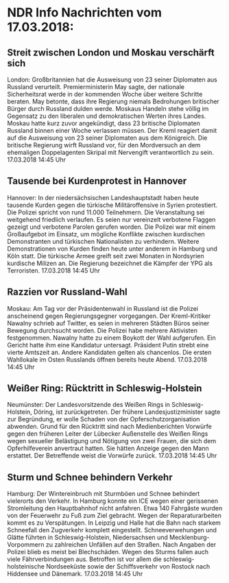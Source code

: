 # NDR Info Nachrichten vom 17.03.2018:


## Streit zwischen London und Moskau verschärft sich
London: Großbritannien hat die Ausweisung von 23 seiner Diplomaten aus Russland verurteilt. Premierministerin May sagte, der nationale Sicherheitsrat werde in der kommenden Woche über weitere Schritte beraten. May betonte, dass ihre Regierung niemals Bedrohungen britischer Bürger durch Russland dulden werde. Moskaus Handeln stehe völlig im Gegensatz zu den liberalen und demokratischen Werten ihres Landes. Moskau hatte kurz zuvor angekündigt, dass 23 britische Diplomaten Russland binnen einer Woche verlassen müssen. Der Kreml reagiert damit auf die Ausweisung von 23 seiner Diplomaten aus dem Königreich. Die britische Regierung wirft Russland vor, für den Mordversuch an dem ehemaligen Doppelagenten Skripal mit Nervengift verantwortlich zu sein. 17.03.2018 14:45 Uhr 

## Tausende bei Kurdenprotest in Hannover
Hannover: In der niedersächsischen Landeshauptstadt haben heute tausende Kurden gegen die türkische Militäroffensive in Syrien protestiert. Die Polizei spricht von rund 11.000 Teilnehmern. Die Veranstaltung sei weitgehend friedlich verlaufen. Es seien nur vereinzelt verbotene Flaggen gezeigt und verbotene Parolen gerufen worden. Die Polizei war mit einem Großaufgebot im Einsatz, um mögliche Konflikte zwischen kurdischen Demonstranten und türkischen Nationalisten zu verhindern. Weitere Demonstrationen von Kurden finden heute unter anderem in Hamburg und Köln statt. Die türkische Armee greift seit zwei Monaten in Nordsyrien kurdische Milizen an. Die Regierung bezeichnet die Kämpfer der YPG als Terroristen. 17.03.2018 14:45 Uhr 

## Razzien vor Russland-Wahl
Moskau: Am Tag vor der Präsidentenwahl in Russland ist die Polizei anscheinend gegen Regierungsgegner vorgegangen. Der Kreml-Kritiker Nawalny schrieb auf Twitter, es seien in mehreren Städten Büros seiner Bewegung durchsucht worden. Die Polizei habe mehrere Aktivisten festgenommen. Nawalny hatte zu einem Boykott der Wahl aufgerufen. Ein Gericht hatte ihm eine Kandidatur untersagt. Präsident Putin strebt eine vierte Amtszeit an. Andere Kandidaten gelten als chancenlos. Die ersten Wahllokale im Osten Russlands öffnen bereits heute Abend. 17.03.2018 14:45 Uhr 

## Weißer Ring: Rücktritt in Schleswig-Holstein
Neumünster: Der Landesvorsitzende des Weißen Rings in Schleswig-Holstein, Döring, ist zurückgetreten. Der frühere Landesjustizminister sagte zur Begründung, er wolle Schaden von der Opferschutzorganisation abwenden. Grund für den Rücktritt sind nach Medienberichten Vorwürfe gegen den früheren Leiter der Lübecker Außenstelle des Weißen Rings wegen sexueller Belästigung und Nötigung von zwei Frauen, die sich dem Opferhilfeverein anvertraut hatten. Sie hätten Anzeige gegen den Mann erstattet. Der Betreffende weist die Vorwürfe zurück. 17.03.2018 14:45 Uhr 

## Sturm und Schnee behindern Verkehr
Hamburg: Der Wintereinbruch mit Sturmböen und Schnee behindert vielerorts den Verkehr. In Hamburg konnte ein ICE wegen einer gerissenen Stromleitung den Hauptbahnhof nicht anfahren. Etwa 140 Fahrgäste wurden von der Feuerwehr zu Fuß zum Ziel gebracht. Wegen der Reparaturarbeiten kommt es zu Verspätungen. In Leipzig und Halle hat die Bahn nach starkem Schneefall den Zugverkehr komplett eingestellt. Schneeverwehungen und Glätte führten in Schleswig-Holstein, Niedersachsen und Mecklenburg-Vorpommern zu zahlreichen Unfällen auf den Straßen. Nach Angaben der Polizei blieb es meist bei Blechschäden. Wegen des Sturms fallen auch viele Fährverbindungen aus. Betroffen ist vor allem die schleswig-holsteinische Nordseeküste sowie der Schiffsverkehr von Rostock nach Hiddensee und Dänemark. 17.03.2018 14:45 Uhr 
